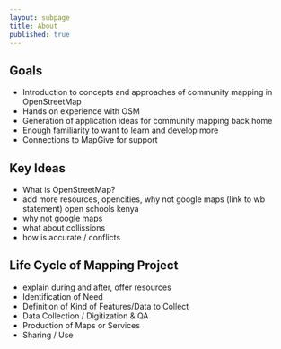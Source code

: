 ```yaml
---
layout: subpage
title: About
published: true
---
```


## Goals

* Introduction to concepts and approaches of community mapping in OpenStreetMap
* Hands on experience with OSM
* Generation of application ideas for community mapping back home
* Enough familiarity to want to learn and develop more
* Connections to MapGive for support

## Key Ideas

* What is OpenStreetMap?
* add more resources, opencities, why not google maps (link to wb statement) open schools kenya
* why not google maps
* what about collissions
* how is accurate / conflicts

<!-- What I like about this is the overlap with our design/ venture models: The questions are similar…. ex: What is the problem / opportunity? What data to collect? What means to collect (survey / imagery) etc? What is the resulting map project / service? How is it shared with community and other stakeholders? What resources are needed for each stage? -->

## Life Cycle of Mapping Project

* explain during and after, offer resources
* Identification of Need
* Definition of Kind of Features/Data to Collect
* Data Collection / Digitization & QA
* Production of Maps or Services
* Sharing / Use

